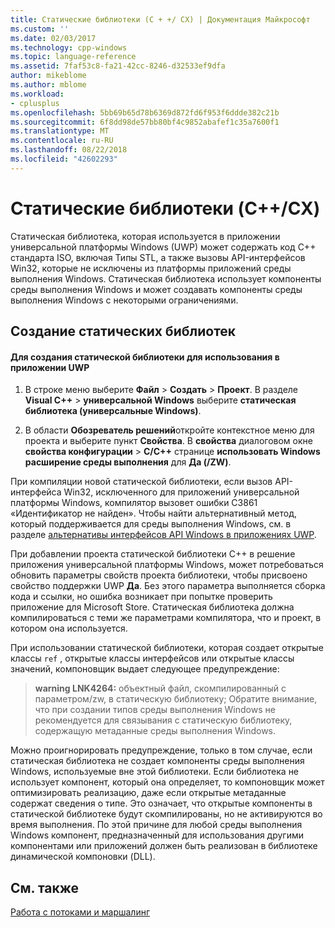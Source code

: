 ```yaml
---
title: Статические библиотеки (C + +/ CX) | Документация Майкрософт
ms.custom: ''
ms.date: 02/03/2017
ms.technology: cpp-windows
ms.topic: language-reference
ms.assetid: 7faf53c8-fa21-42cc-8246-d32533ef9dfa
author: mikeblome
ms.author: mblome
ms.workload:
- cplusplus
ms.openlocfilehash: 5bb69b65d78b6369d872fd6f953f6ddde382c21b
ms.sourcegitcommit: 6f8dd98de57bb80bf4c9852abafef1c35a7600f1
ms.translationtype: MT
ms.contentlocale: ru-RU
ms.lasthandoff: 08/22/2018
ms.locfileid: "42602293"
---
```

# <a name="static-libraries-ccx"></a>Статические библиотеки (C++/CX)
Статическая библиотека, которая используется в приложении универсальной платформы Windows (UWP) может содержать код C++ стандарта ISO, включая Типы STL, а также вызовы API-интерфейсов Win32, которые не исключены из платформы приложений среды выполнения Windows. Статическая библиотека использует компоненты среды выполнения Windows и может создавать компоненты среды выполнения Windows с некоторыми ограничениями.  
  
## <a name="creating-static-libraries"></a>Создание статических библиотек  
  
#### <a name="to-create-a-static-library-for-use-in-a-uwp-app"></a>Для создания статической библиотеки для использования в приложении UWP  
  
1.  В строке меню выберите **Файл** > **Создать** > **Проект**. В разделе **Visual C++** > **универсальной Windows** выберите **статическая библиотека (универсальные Windows)**.  
  
2.  В области **Обозреватель решений**откройте контекстное меню для проекта и выберите пункт **Свойства**. В **свойства** диалоговом окне **свойства конфигурации** > **C/C++** странице **использовать Windows расширение среды выполнения** для **Да (/ZW)**.  
  
 При компиляции новой статической библиотеки, если вызов API-интерфейса Win32, исключенного для приложений универсальной платформы Windows, компилятор вызовет ошибки C3861 «Идентификатор не найден». Чтобы найти альтернативный метод, который поддерживается для среды выполнения Windows, см. в разделе [альтернативы интерфейсов API Windows в приложениях UWP](/uwp/win32-and-com/alternatives-to-windows-apis-uwp).  
  
 При добавлении проекта статической библиотеки C++ в решение приложения универсальной платформы Windows, может потребоваться обновить параметры свойств проекта библиотеки, чтобы присвоено свойство поддержки UWP **Да**. Без этого параметра выполняется сборка кода и ссылки, но ошибка возникает при попытке проверить приложение для Microsoft Store. Статическая библиотека должна компилироваться с теми же параметрами компилятора, что и проект, в котором она используется.  
  
 При использовании статической библиотеки, которая создает открытые классы `ref` , открытые классы интерфейсов или открытые классы значений, компоновщик выдает следующее предупреждение:  
  
> **warning LNK4264:** объектный файл, скомпилированный с параметром/zw, в статическую библиотеку; Обратите внимание, что при создании типов среды выполнения Windows не рекомендуется для связывания с статическую библиотеку, содержащую метаданные среды выполнения Windows.  
  
 Можно проигнорировать предупреждение, только в том случае, если статическая библиотека не создает компоненты среды выполнения Windows, используемые вне этой библиотеки. Если библиотека не использует компонент, который она определяет, то компоновщик может оптимизировать реализацию, даже если открытые метаданные содержат сведения о типе. Это означает, что открытые компоненты в статической библиотеке будут скомпилированы, но не активируются во время выполнения. По этой причине для любой среды выполнения Windows компонент, предназначенный для использования другими компонентами или приложений должен быть реализован в библиотеке динамической компоновки (DLL).  
  
## <a name="see-also"></a>См. также  
 [Работа с потоками и маршалинг](../cppcx/threading-and-marshaling-c-cx.md)